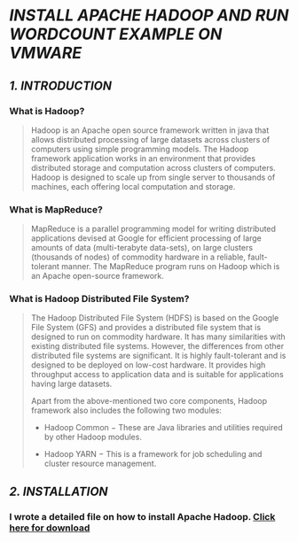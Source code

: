 # ***INSTALL APACHE HADOOP AND RUN WORDCOUNT EXAMPLE ON VMWARE***

## *1. INTRODUCTION*

   ### **What is Hadoop?**

   > Hadoop is an Apache open source framework written in java that allows distributed processing of large datasets across clusters of computers using simple programming models. The Hadoop framework application works in an environment that provides distributed storage and computation across clusters of computers. Hadoop is designed to scale up from single server to thousands of machines, each offering local computation and storage.
   
   ### **What is MapReduce?**
   
   > MapReduce is a parallel programming model for writing distributed applications devised at Google for efficient processing of large amounts of data (multi-terabyte data-sets), on large clusters (thousands of nodes) of commodity hardware in a reliable, fault-tolerant manner. The MapReduce program runs on Hadoop which is an Apache open-source framework.
   
   ### **What is Hadoop Distributed File System?**
   > The Hadoop Distributed File System (HDFS) is based on the Google File System (GFS) and provides a distributed file system that is designed to run on commodity hardware. It has many similarities with existing distributed file systems. However, the differences from other distributed file systems are significant. It is highly fault-tolerant and is designed to be deployed on low-cost hardware. It provides high throughput access to application data and is suitable for applications having large datasets.
   >
> Apart from the above-mentioned two core components, Hadoop framework also includes the following two modules:
>
> * Hadoop Common − These are Java libraries and utilities required by other Hadoop modules.
>
> * Hadoop YARN − This is a framework for job scheduling and cluster resource management.
   >
## *2. INSTALLATION*
### I wrote a detailed file on how to install Apache Hadoop. [Click here for download](https://drive.google.com/file/d/1Ypmm9Yucy9Ty4b1qEikYUFdlerQOTBxJ/view?usp=sharing)
